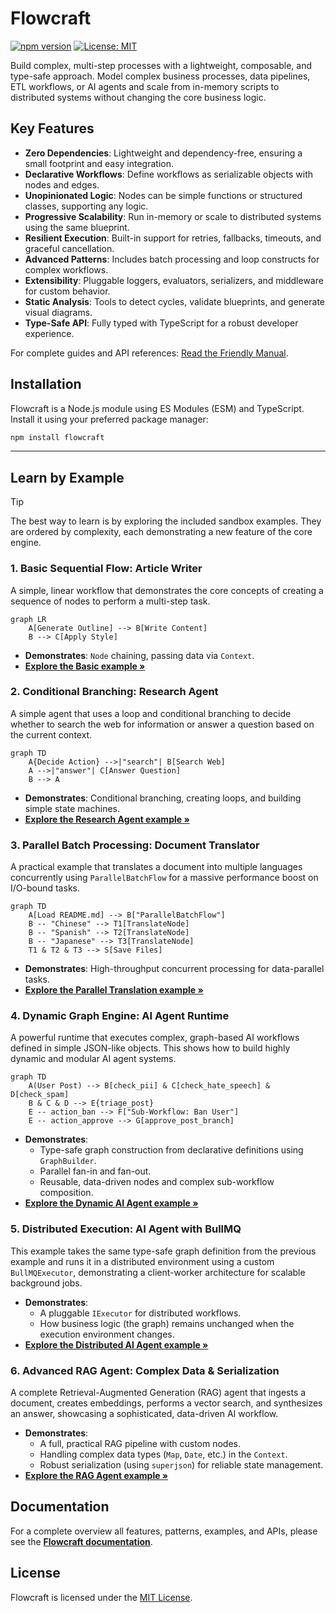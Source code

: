 # Flowcraft

[![npm version](https://img.shields.io/npm/v/flowcraft.svg)](https://www.npmjs.com/package/flowcraft)
[![License: MIT](https://img.shields.io/badge/License-MIT-yellow.svg)](https://opensource.org/licenses/MIT)

Build complex, multi-step processes with a lightweight, composable, and type-safe approach. Model complex business processes, data pipelines, ETL workflows, or AI agents and scale from in-memory scripts to distributed systems without changing the core business logic.

## Key Features

- **Zero Dependencies**: Lightweight and dependency-free, ensuring a small footprint and easy integration.
- **Declarative Workflows**: Define workflows as serializable objects with nodes and edges.
- **Unopinionated Logic**: Nodes can be simple functions or structured classes, supporting any logic.
- **Progressive Scalability**: Run in-memory or scale to distributed systems using the same blueprint.
- **Resilient Execution**: Built-in support for retries, fallbacks, timeouts, and graceful cancellation.
- **Advanced Patterns**: Includes batch processing and loop constructs for complex workflows.
- **Extensibility**: Pluggable loggers, evaluators, serializers, and middleware for custom behavior.
- **Static Analysis**: Tools to detect cycles, validate blueprints, and generate visual diagrams.
- **Type-Safe API**: Fully typed with TypeScript for a robust developer experience.

For complete guides and API references: [Read the Friendly Manual](https://flowcraft.js.org/).

## Installation

Flowcraft is a Node.js module using ES Modules (ESM) and TypeScript. Install it using your preferred package manager:

```bash
npm install flowcraft
```

---

## Learn by Example

> [!TIP]
> The best way to learn is by exploring the included sandbox examples. They are ordered by complexity, each demonstrating a new feature of the core engine.

### 1. Basic Sequential Flow: Article Writer

A simple, linear workflow that demonstrates the core concepts of creating a sequence of nodes to perform a multi-step task.

```mermaid
graph LR
    A[Generate Outline] --> B[Write Content]
    B --> C[Apply Style]
```

- **Demonstrates**: `Node` chaining, passing data via `Context`.
- **[Explore the Basic example &raquo;](https://github.com/gorango/flowcraft/tree/main/sandbox/1.basic/)**

### 2. Conditional Branching: Research Agent

A simple agent that uses a loop and conditional branching to decide whether to search the web for information or answer a question based on the current context.

```mermaid
graph TD
    A{Decide Action} -->|"search"| B[Search Web]
    A -->|"answer"| C[Answer Question]
    B --> A
```

- **Demonstrates**: Conditional branching, creating loops, and building simple state machines.
- **[Explore the Research Agent example &raquo;](https://github.com/gorango/flowcraft/tree/main/sandbox/2.research/)**

### 3. Parallel Batch Processing: Document Translator

A practical example that translates a document into multiple languages concurrently using `ParallelBatchFlow` for a massive performance boost on I/O-bound tasks.

```mermaid
graph TD
    A[Load README.md] --> B["ParallelBatchFlow"]
    B -- "Chinese" --> T1[TranslateNode]
    B -- "Spanish" --> T2[TranslateNode]
    B -- "Japanese" --> T3[TranslateNode]
    T1 & T2 & T3 --> S[Save Files]
```

- **Demonstrates**: High-throughput concurrent processing for data-parallel tasks.
- **[Explore the Parallel Translation example &raquo;](https://github.com/gorango/flowcraft/tree/main/sandbox/3.parallel/)**

### 4. Dynamic Graph Engine: AI Agent Runtime

A powerful runtime that executes complex, graph-based AI workflows defined in simple JSON-like objects. This shows how to build highly dynamic and modular AI agent systems.

```mermaid
graph TD
    A(User Post) --> B[check_pii] & C[check_hate_speech] & D[check_spam]
    B & C & D --> E{triage_post}
    E -- action_ban --> F["Sub-Workflow: Ban User"]
    E -- action_approve --> G[approve_post_branch]
```

- **Demonstrates**:
    - Type-safe graph construction from declarative definitions using `GraphBuilder`.
    - Parallel fan-in and fan-out.
    - Reusable, data-driven nodes and complex sub-workflow composition.
- **[Explore the Dynamic AI Agent example &raquo;](https://github.com/gorango/flowcraft/tree/main/sandbox/4.dag/)**

### 5. Distributed Execution: AI Agent with BullMQ

This example takes the same type-safe graph definition from the previous example and runs it in a distributed environment using a custom `BullMQExecutor`, demonstrating a client-worker architecture for scalable background jobs.

- **Demonstrates**:
    - A pluggable `IExecutor` for distributed workflows.
    - How business logic (the graph) remains unchanged when the execution environment changes.
- **[Explore the Distributed AI Agent example &raquo;](https://github.com/gorango/flowcraft/tree/main/sandbox/5.distributed/)**

### 6. Advanced RAG Agent: Complex Data & Serialization

A complete Retrieval-Augmented Generation (RAG) agent that ingests a document, creates embeddings, performs a vector search, and synthesizes an answer, showcasing a sophisticated, data-driven AI workflow.

- **Demonstrates**:
    - A full, practical RAG pipeline with custom nodes.
    - Handling complex data types (`Map`, `Date`, etc.) in the `Context`.
    - Robust serialization (using `superjson`) for reliable state management.
- **[Explore the RAG Agent example &raquo;](https://github.com/gorango/flowcraft/tree/main/sandbox/6.rag/)**

## Documentation

For a complete overview all features, patterns, examples, and APIs, please see the **[Flowcraft documentation](https://flowcraft.js.org/)**.

## License

Flowcraft is licensed under the [MIT License](LICENSE).
